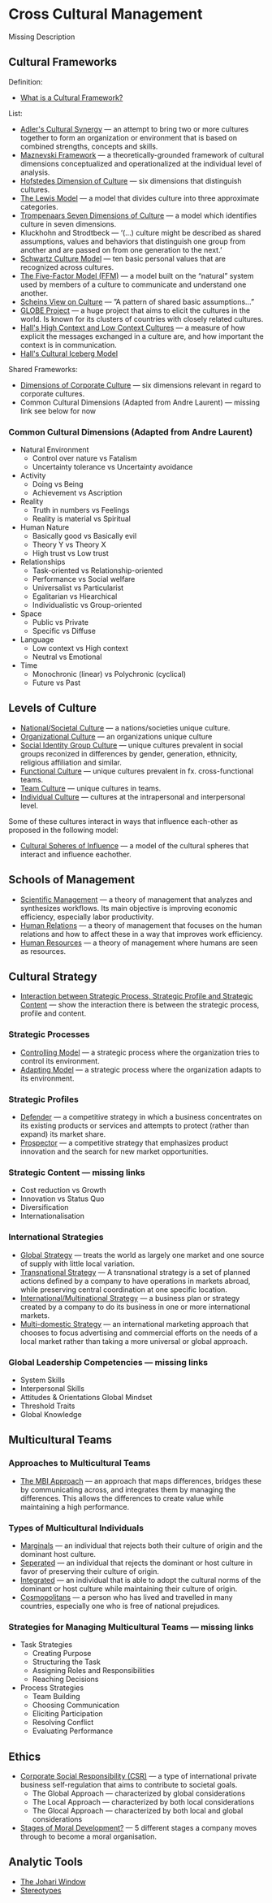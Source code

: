 # Cross Cultural Management

Missing Description

## Cultural Frameworks

Definition:

- [What is a Cultural Framework?](https://en.wikipedia.org/wiki/Cultural_framework)

List:

- [Adler's Cultural Synergy](https://en.wikipedia.org/wiki/Cultural_synergy) — an attempt to bring two or more cultures together to form an organization or environment that is based on combined strengths, concepts and skills.
- [Maznevski Framework](http://iegd.org/spanish800/adjuntos/distefano5.pdf) — a theoretically-grounded framework of cultural dimensions conceptualized and operationalized at the individual level of analysis.
- [Hofstedes Dimension of Culture](https://www.hofstede-insights.com/models/national-culture/) — six dimensions that distinguish cultures.
- [The Lewis Model](https://www.redtangerine.org/scrum-in-culture-types-study/the-lewis-model/) — a model that divides culture into three approximate categories.
- [Trompenaars Seven Dimensions of Culture](https://www.mindtools.com/pages/article/seven-dimensions.htm) — a model which identifies culture in seven dimensions.
- Kluckhohn and Strodtbeck — ‘(...) culture might be described as shared assumptions, values and behaviors that distinguish one group from another and are passed on from one generation to the next.’
- [Schwartz Culture Model](https://i2s.anu.edu.au/resources/schwartz-theory-basic-values) — ten basic personal values that are recognized across cultures.
- [The Five-Factor Model (FFM)](https://en.wikipedia.org/wiki/Big_Five_personality_traits) — a model built on the “natural” system used by members of a culture to communicate and understand one another.
- [Scheins View on Culture](https://www.artsfwd.org/3-levels-of-organizational-culture/) — ”A pattern of shared basic assumptions...”
- [GLOBE Project](https://globeproject.com/results/clusters/anglo?menu=cluster#cluster) — a huge project that aims to elicit the cultures in the world. Is known for its clusters of countries with closely related cultures.
- [Hall's High Context and Low Context Cultures](https://en.wikipedia.org/wiki/High-context_and_low-context_cultures) — a measure of how explicit the messages exchanged in a culture are, and how important the context is in communication.
- [Hall's Cultural Iceberg Model](https://www.spps.org/cms/lib/MN01910242/Centricity/Domain/125/iceberg_model_3.pdf)

Shared Frameworks:

- [Dimensions of Corporate Culture](https://www.hofstede-insights.com/models/organisational-culture/) — six dimensions relevant in regard to corporate cultures.
- Common Cultural Dimensions (Adapted from Andre Laurent) — missing link see below for now

### Common Cultural Dimensions (Adapted from Andre Laurent)

- Natural Environment
  - Control over nature vs Fatalism
  - Uncertainty tolerance vs Uncertainty avoidance
- Activity
  - Doing vs Being
  - Achievement vs Ascription
- Reality
  - Truth in numbers vs Feelings
  - Reality is material vs Spiritual
- Human Nature
  - Basically good vs Basically evil
  - Theory Y vs Theory X
  - High trust vs Low trust
- Relationships
  - Task-oriented vs Relationship-oriented
  - Performance vs Social welfare
  - Universalist vs Particularist
  - Egalitarian vs Hiearchical
  - Individualistic vs Group-oriented
- Space
  - Public vs Private
  - Specific vs Diffuse
- Language
  - Low context vs High context
  - Neutral vs Emotional
- Time
  - Monochronic (linear) vs Polychronic (cyclical)
  - Future vs Past

## Levels of Culture

- [National/Societal Culture](https://www.culturalorientations.com/86/) — a nations/societies unique culture.
- [Organizational Culture](https://www.culturalorientations.com/87/) — an organizations unique culture
- [Social Identity Group Culture](https://www.culturalorientations.com/Our-Approach/Six-Levels-of-Culture/Social-Identity-Group-Culture/88/) — unique cultures prevalent in social groups reconized in differences by gender, generation, ethnicity, religious affiliation and similar.
- [Functional Culture](https://www.culturalorientations.com/89/) — unique cultures prevalent in fx. cross-functional teams.
- [Team Culture](https://www.culturalorientations.com/90/) — unique cultures in teams.
- [Individual Culture](https://www.culturalorientations.com/91/) — cultures at the intrapersonal and interpersonal level.

Some of these cultures interact in ways that influence each-other as proposed in the following model:

- [Cultural Spheres of Influence](https://www.researchgate.net/figure/Interacting-cultural-spheres-of-influence-Source-Santos-in-Schneider-Barsoux_fig2_200149815) — a model of the cultural spheres that interact and influence eachother.

## Schools of Management

- [Scientific Management](https://en.wikipedia.org/wiki/Scientific_management) — a theory of management that analyzes and synthesizes workflows. Its main objective is improving economic efficiency, especially labor productivity.
- [Human Relations](https://www.merriam-webster.com/dictionary/human%20relations) — a theory of management that focuses on the human relations and how to affect these in a way that improves work efficiency.
- [Human Resources](https://en.wikipedia.org/wiki/Human_resources) — a theory of management where humans are seen as resources.

## Cultural Strategy

- [Interaction between Strategic Process, Strategic Profile and Strategic Content](https://books.google.dk/books?id=KGIX5wSNQmcC&pg=PA132&dq=managing+across+cultures+Figure+5.1&hl=da&sa=X&ved=0ahUKEwiC_NPjwfDnAhVRzKQKHeN8CjcQ6AEIKDAA#v=onepage&q=managing%20across%20cultures%20Figure%205.1&f=false) — show the interaction there is between the strategic process, profile and content.

### Strategic Processes

- [Controlling Model](https://books.google.dk/books?id=KGIX5wSNQmcC&pg=PA123&dq=managing+across+cultures+controlling+model&hl=da&sa=X&ved=0ahUKEwjrz6-UwfDnAhXCDewKHWAaCLgQ6AEIKDAA#v=onepage&q=managing%20across%20cultures%20controlling%20model&f=false) — a strategic process where the organization tries to control its environment.
- [Adapting Model](https://books.google.dk/books?id=KGIX5wSNQmcC&pg=PA125&dq=managing+across+cultures+adapting+model&hl=da&sa=X&ved=0ahUKEwj92YfVwPDnAhXMjqQKHVZHDV8Q6AEIKDAA#v=onepage&q=managing%20across%20cultures%20adapting%20model&f=false) — a strategic process where the organization adapts to its environment.

### Strategic Profiles

- [Defender](https://www.oxfordreference.com/view/10.1093/oi/authority.20110803095706827) — a competitive strategy in which a business concentrates on its existing products or services and attempts to protect (rather than expand) its market share.
- [Prospector](https://www.oxfordreference.com/view/10.1093/oi/authority.20110803100350266) — a competitive strategy that emphasizes product innovation and the search for new market opportunities.

### Strategic Content — missing links

- Cost reduction vs Growth
- Innovation vs Status Quo
- Diversification
- Internationalisation

### International Strategies

- [Global Strategy](https://www.global-strategy.net/what-is-global-strategy/) — treats the world as largely one market and one source of supply with little local variation.
- [Transnational Strategy](http://www.businessdictionary.com/definition/transnational-strategy.html) — A transnational strategy is a set of planned actions defined by a company to have operations in markets abroad, while preserving central coordination at one specific location.
- [International/Multinational Strategy](https://www.mbaskool.com/business-concepts/marketing-and-strategy-terms/7476-international-strategy.html) — a business plan or strategy created by a company to do its business in one or more international markets.
- [Multi-domestic Strategy](https://www.globalnegotiator.com/international-trade/dictionary/multidomestic-strategy/) — an international marketing approach that chooses to focus advertising and commercial efforts on the needs of a local market rather than taking a more universal or global approach.

### Global Leadership Competencies — missing links

- System Skills
- Interpersonal Skills
- Attitudes & Orientations Global Mindset
- Threshold Traits
- Global Knowledge

## Multicultural Teams

### Approaches to Multicultural Teams

- [The MBI Approach](https://srleosalazar.wordpress.com/resources/mbi-mapping-bridging-integrating/) — an approach that maps differences, bridges these by communicating across, and integrates them by managing the differences. This allows the differences to create value while maintaining a high performance.

### Types of Multicultural Individuals

- [Marginals](https://en.wikipedia.org/wiki/Social_exclusion) — an individual that rejects both their culture of origin and the dominant host culture.
- [Seperated](https://en.wikipedia.org/wiki/Racial_segregation) — an individual that rejects the dominant or host culture in favor of preserving their culture of origin.
- [Integrated](https://en.wikipedia.org/wiki/Racial_integration) — an individual that is able to adopt the cultural norms of the dominant or host culture while maintaining their culture of origin.
- [Cosmopolitans](https://en.wikipedia.org/wiki/Cosmopolitanism) — a person who has lived and travelled in many countries, especially one who is free of national prejudices.

### Strategies for Managing Multicultural Teams — missing links

- Task Strategies
  - Creating Purpose
  - Structuring the Task
  - Assigning Roles and Responsibilities
  - Reaching Decisions
- Process Strategies
  - Team Building
  - Choosing Communication
  - Eliciting Participation
  - Resolving Conflict
  - Evaluating Performance

## Ethics

- [Corporate Social Responsibility (CSR)](https://en.wikipedia.org/wiki/Corporate_social_responsibility) — a type of international private business self-regulation that aims to contribute to societal goals.
  - The Global Approach — characterized by global considerations
  - The Local Approach — characterized by both local considerations
  - The Glocal Approach — characterized by both local and global considerations
- [Stages of Moral Development?](https://worldofwork.io/2019/08/5-stages-of-corporate-ethical-development/) — 5 different stages a company moves through to become a moral organisation.

## Analytic Tools

- [The Johari Window](https://en.wikipedia.org/wiki/Johari_window)
- [Stereotypes](https://en.wikipedia.org/wiki/Stereotype)
